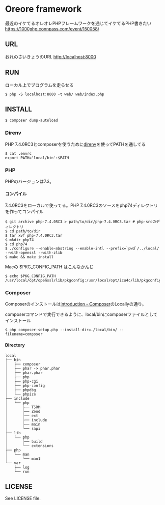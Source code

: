 # Oreore framework

最近のイケてるオレオレPHPフレームワークを通じてイケてるPHP書きたい <https://1000php.connpass.com/event/150058/>

## URL

おれのさいきょうのURL [http://localhost:8000](https://warm-sands-96438.herokuapp.com)

## RUN

ローカル上でプログラムを走らせる

    $ php -S localhost:8000 -t web/ web/index.php

## INSTALL

    $ composer dump-autoload

### Direnv

PHP 7.4.0RC3とcomposerを使うために[direnv](https://direnv.net/)を使ってPATHを通してる

    $ cat .envrc
    export PATH='local/bin':$PATH

### PHP

PHPのバージョンは7.3。

#### コンパイル

7.4.0RC3をローカルで使ってる。PHP 7.4.0RC3のソースをphp74ディレクトリを作ってコンパイル

    $ git archive php-7.4.0RC3 > path/to/dir/php-7.4.0RC3.tar # php-srcのディレクトリ
    $ cd path/to/dir
    $ tar xvf php-7.4.0RC3.tar
    $ mkdir php74
    $ cd php74
    $ ./configure --enable-mbstring --enable-intl --prefix=`pwd`/../local/ --with-openssl --with-zlib
    $ make && make install

Macの $PKG\_CONFIG\_PATH はこんなかんじ

    $ echo $PKG_CONFIG_PATH
    /usr/local/opt/openssl/lib/pkgconfig:/usr/local/opt/icu4c/lib/pkgconfig/

### Composer

Composerのインストールは[Introduction - Composer](https://getcomposer.org/doc/00-intro.md#locally)のLocallyの通り。

composerコマンドで実行できるように、local/binにcomposerファイルとしてインストール

    $ php composer-setup.php --install-dir=./local/bin/ --filename=composer

#### Directory

    local
    ├── bin
    │   ├── composer
    │   ├── phar -> phar.phar
    │   ├── phar.phar
    │   ├── php
    │   ├── php-cgi
    │   ├── php-config
    │   ├── phpdbg
    │   └── phpize
    ├── include
    │   └── php
    │       ├── TSRM
    │       ├── Zend
    │       ├── ext
    │       ├── include
    │       ├── main
    │       └── sapi
    ├── lib
    │   └── php
    │       ├── build
    │       └── extensions
    ├── php
    │   └── man
    │       └── man1
    └── var
        ├── log
        └── run

## LICENSE

See LICENSE file.


